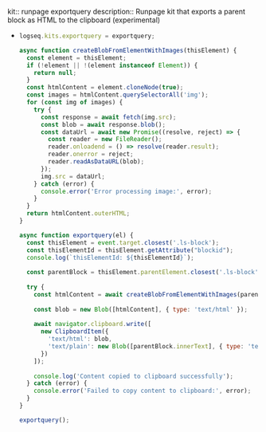 kit:: runpage exportquery
description:: Runpage kit that exports a parent block as HTML to the clipboard (experimental)

- ```javascript
  logseq.kits.exportquery = exportquery;
  
  async function createBlobFromElementWithImages(thisElement) {
    const element = thisElement;
    if (!element || !(element instanceof Element)) {
      return null;
    }
    const htmlContent = element.cloneNode(true);
    const images = htmlContent.querySelectorAll('img');
    for (const img of images) {
      try {
        const response = await fetch(img.src);
        const blob = await response.blob();
        const dataUrl = await new Promise((resolve, reject) => {
          const reader = new FileReader();
          reader.onloadend = () => resolve(reader.result);
          reader.onerror = reject;
          reader.readAsDataURL(blob);
        });
        img.src = dataUrl;
      } catch (error) {
        console.error('Error processing image:', error);
      }
    }
    return htmlContent.outerHTML;
  }
  
  async function exportquery(el) {
    const thisElement = event.target.closest('.ls-block');
    const thisElementId = thisElement.getAttribute("blockid");
    console.log(`thisElementId: ${thisElementId}`);
    
    const parentBlock = thisElement.parentElement.closest('.ls-block');
    
    try {
      const htmlContent = await createBlobFromElementWithImages(parentBlock);
      
      const blob = new Blob([htmlContent], { type: 'text/html' });
      
      await navigator.clipboard.write([
        new ClipboardItem({
          'text/html': blob,
          'text/plain': new Blob([parentBlock.innerText], { type: 'text/plain' })
        })
      ]);
      
      console.log('Content copied to clipboard successfully');
    } catch (error) {
      console.error('Failed to copy content to clipboard:', error);
    }
  }
  
  exportquery();
  ```